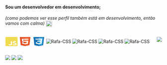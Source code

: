<div>
<b><h4>Sou um desenvolvedor em desenvolvimento;<br></h4></b>
<h6>(como podemos ver esse perfil também está em desenvolvimento, então vamos com calma)  <img align='center' height='20px' width='20px' src='https://media.tenor.com/On7kvXhzml4AAAAj/loading-gif.gif'></h6>
  <img align="center" alt="Rafa-Js" height="30" width="40" src="https://raw.githubusercontent.com/devicons/devicon/master/icons/javascript/javascript-plain.svg">
  <img align="center" alt="Rafa-HTML" height="30" width="40" src="https://raw.githubusercontent.com/devicons/devicon/master/icons/html5/html5-original.svg">
  <img align="center" alt="Rafa-CSS" height="30" width="40" src="https://raw.githubusercontent.com/devicons/devicon/master/icons/css3/css3-original.svg">
  <img align="center" alt="Rafa-CSS" height="50" width="60" src="https://cdn.jsdelivr.net/gh/devicons/devicon/icons/php/php-plain.svg" />
  <img align="center" alt="Rafa-CSS" height="70" width="70" src="https://cdn.jsdelivr.net/gh/devicons/devicon/icons/mysql/mysql-original-wordmark.svg" />
  <img align="center" alt="Rafa-CSS" height="45" width="70" src="https://cdn.jsdelivr.net/gh/devicons/devicon/icons/arduino/arduino-original-wordmark.svg" />
  <img align="center" alt="Rafa-CSS" height="35" width="35" src="https://s3.amazonaws.com/appforest_uf/f1530294839424x143528842134401200/Icon-no-clearspace.png" />             
          
  <img align="right" style="margin-top:200;" src='https://media4.giphy.com/media/bGgsc5mWoryfgKBx1u/200w.gif?cid=6c09b9520ko29cocmmp3lvzxk3ydkp6mpph4swyy13u2hph5&rid=200w.gif&ct=g'>
</div>

## 

<div>
  <a href="https://www.linkedin.com/in/jo%C3%A3o-pedro-de-alc%C3%A2ntara-barbosa-29411a195/" target="_blank"><img src="https://img.shields.io/badge/-LinkedIn-%230077B5?style=for-the-badge&logo=linkedin&logoColor=white" target="_blank"></a> 
  <a href="https://www.instagram.com/jpdralc/" target="_blank"><img src="https://img.shields.io/badge/-Instagram-%23E4405F?style=for-the-badge&logo=instagram&logoColor=white" target="_blank"></a>
  <a href = "mailto:jpdralc.dev@gmail.com"><img src="https://img.shields.io/badge/-Gmail-%23333?style=for-the-badge&logo=gmail&logoColor=white" target="_blank"></a>

  
</div>
